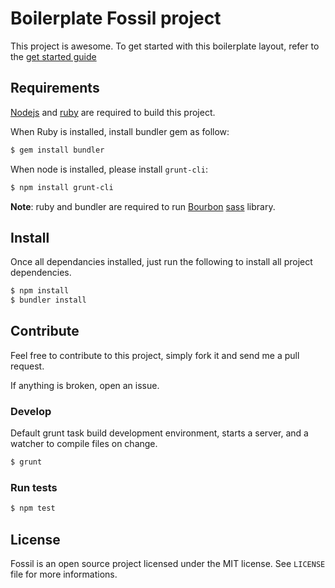 Boilerplate Fossil project
==========================

This project is awesome.
To get started with this boilerplate layout, refer to the [get
started guide](./doc/get-started.md)

Requirements
------------

[Nodejs](http://nodejs.org/) and [ruby](https://www.ruby-lang.org/) are required
to build this project.

When Ruby is installed, install bundler gem as follow:

``` sh
$ gem install bundler
```

When node is installed, please install `grunt-cli`:

``` sh
$ npm install grunt-cli
```

**Note**: ruby and bundler are required to run [Bourbon](http://bourbon.io)
[sass](http://sass-lang.com/) library.

Install
-------

Once all dependancies installed, just run the following to install all
project dependencies.

``` sh
$ npm install
$ bundler install
```

Contribute
----------

Feel free to contribute to this project, simply fork it and send me a pull
request.

If anything is broken, open an issue.

### Develop

Default grunt task build development environment, starts a server, and a watcher
to compile files on change.

``` sh
$ grunt
```

### Run tests

``` sh
$ npm test
```

License
-------

Fossil is an open source project licensed under the MIT license. See
`LICENSE` file for more informations.
